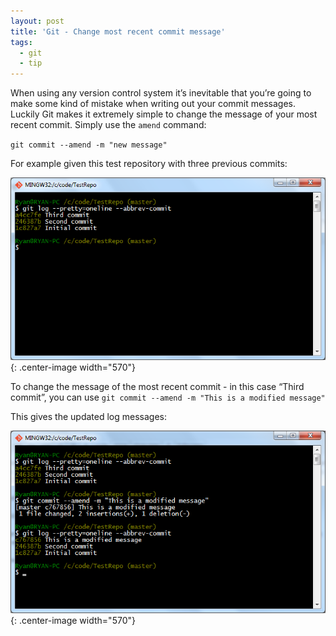 ```yaml
---
layout: post
title: 'Git - Change most recent commit message'
tags:
  - git
  - tip
---
```

When using any version control system it’s inevitable that you’re going to make some kind of mistake when writing out your commit messages. Luckily Git makes it extremely simple to change the message of your most recent commit. Simply use the `amend` command:

`git commit --amend -m "new message"`

For example given this test repository with three previous commits:

![Before ammended message](/images/2014/beforeAmend.png){: .center-image width="570"}

To change the message of the most recent commit - in this case “Third commit”, you can use `git commit --amend -m "This is a modified message"`

This gives the updated log messages:

![After ammended message](/images/2014/afterAmend.png){: .center-image width="570"}
